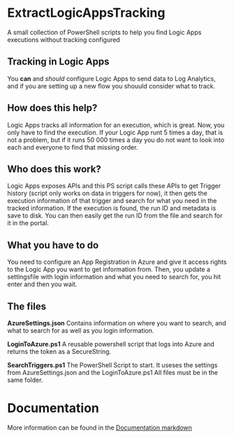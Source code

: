 # ExtractLogicAppsTracking
A small collection of PowerShell scripts to help you find Logic Apps executions without tracking configured

## Tracking in Logic Apps
You **can** and _should_ configure Logic Apps to send data to Log Analytics, and if you are setting up a new flow you shouuld consider what to track.

## How does this help?
Logic Apps tracks all information for an execution, which is great. Now, you only have to find the execution. If your Logic App runt 5 times a day, that is not a problem, but if it runs 50 000 times a day you do not want to look into each and everyone to find that missing order.

## Who does this work?
Logic Apps exposes APIs and this PS script calls these APIs to get Trigger history (script only works on data in triggers for now), it then gets the execution information of that trigger and search for what you need in the tracked information. If the execution is found, the run ID and metadata is save to disk. You can then easily get the run ID from the file and search for it in the portal.

## What you have to do
You need to configure an App Registration in Azure and give it access rights to the Logic App you want to get information from. Then, you update a settingsfile with login information and what you need to search for, you hit enter and then you wait.

## The files
**AzureSettings.json** Contains information on where you want to search, and what to search for as well as you login information.

**LoginToAzure.ps1** A reusable powershell script that logs into Azure and returns the token as a SecureString.

**SearchTriggers.ps1** The PowerShell Script to start. It useses the settings from AzureSettings.json and the LoginToAzure.ps1 All files must be in the same folder.

# Documentation
More information can be found in the [Documentation markdown](Documentation.md)